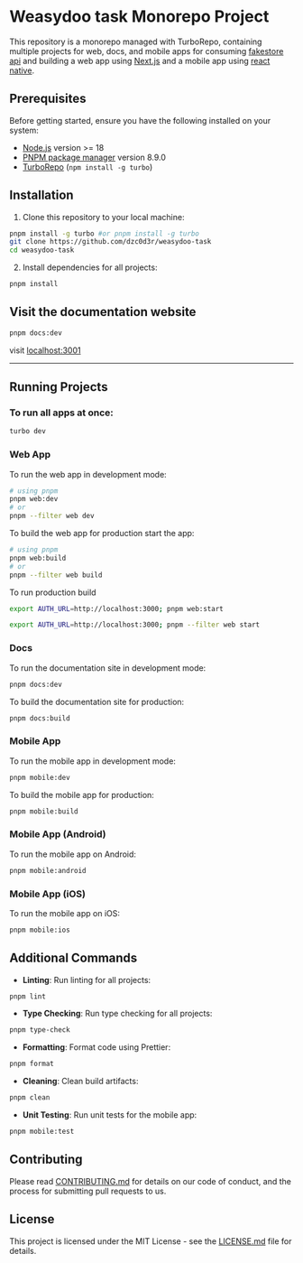# Weasydoo task Monorepo Project

This repository is a monorepo managed with TurboRepo, containing multiple projects for web, docs, and mobile apps for consuming [fakestore api](https://fakestoreapi.com/docs) and building a web app using [Next.js](https://nextjs.org) and a mobile app using [react native](https://reactnative.dev).

## Prerequisites

Before getting started, ensure you have the following installed on your system:

- [Node.js](https://nodejs.org/) version >= 18
- [PNPM package manager](https://pnpm.io/) version 8.9.0
- [TurboRepo](https://turbo.build/repo) (`npm install -g turbo`)

## Installation

1. Clone this repository to your local machine:

```bash
pnpm install -g turbo #or pnpm install -g turbo
git clone https://github.com/dzc0d3r/weasydoo-task
cd weasydoo-task
```

2. Install dependencies for all projects:

```bash
pnpm install
```

## Visit the documentation website

```bash
pnpm docs:dev
```
visit [localhost:3001](http://localhost:3001)

---

## Running Projects

### To run all apps at once:

```bash
turbo dev
```

### Web App

To run the web app in development mode:

```bash
# using pnpm
pnpm web:dev
# or
pnpm --filter web dev
```

To build the web app for production start the app:

```bash
# using pnpm
pnpm web:build
# or
pnpm --filter web build
```

To run production build

```bash
export AUTH_URL=http://localhost:3000; pnpm web:start
```

```bash
export AUTH_URL=http://localhost:3000; pnpm --filter web start
```

### Docs

To run the documentation site in development mode:

```bash
pnpm docs:dev
```

To build the documentation site for production:

```bash
pnpm docs:build
```

### Mobile App

To run the mobile app in development mode:

```bash
pnpm mobile:dev
```

To build the mobile app for production:

```bash
pnpm mobile:build
```

### Mobile App (Android)

To run the mobile app on Android:

```bash
pnpm mobile:android
```

### Mobile App (iOS)

To run the mobile app on iOS:

```bash
pnpm mobile:ios
```

## Additional Commands

- **Linting**: Run linting for all projects:

```bash
pnpm lint
```

- **Type Checking**: Run type checking for all projects:

```bash
pnpm type-check
```

- **Formatting**: Format code using Prettier:

```bash
pnpm format
```

- **Cleaning**: Clean build artifacts:

```bash
pnpm clean
```

- **Unit Testing**: Run unit tests for the mobile app:

```bash
pnpm mobile:test
```

## Contributing

Please read [CONTRIBUTING.md](CONTRIBUTING.md) for details on our code of conduct, and the process for submitting pull requests to us.

## License

This project is licensed under the MIT License - see the [LICENSE.md](LICENSE.md) file for details.

